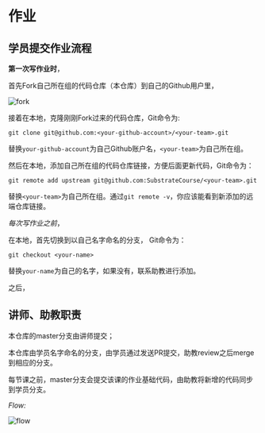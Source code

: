 # 作业

## 学员提交作业流程

**第一次写作业时**，

首先Fork自己所在组的代码仓库（本仓库）到自己的Github用户里，

![fork](./fork.png)

接着在本地，克隆刚刚Fork过来的代码仓库，Git命令为:

```
git clone git@github.com:<your-github-account>/<your-team>.git
```

替换`your-github-account`为自己Github账户名，`<your-team>`为自己所在组。

然后在本地，添加自己所在组的代码仓库链接，方便后面更新代码，Git命令为：

```
git remote add upstream git@github.com:SubstrateCourse/<your-team>.git
```

替换`<your-team>`为自己所在组。通过`git remote -v`，你应该能看到新添加的远端仓库链接。

*每次写作业之前*，

在本地，首先切换到以自己名字命名的分支， Git命令为：

```
git checkout <your-name>
```

替换`your-name`为自己的名字，如果没有，联系助教进行添加。

之后，


## 讲师、助教职责

本仓库的master分支由讲师提交；

本仓库由学员名字命名的分支，由学员通过发送PR提交，助教review之后merge到相应的分支。

每节课之前，master分支会提交该课的作业基础代码，由助教将新增的代码同步到学员分支。

*Flow:*

![flow](./course_flow.png)

